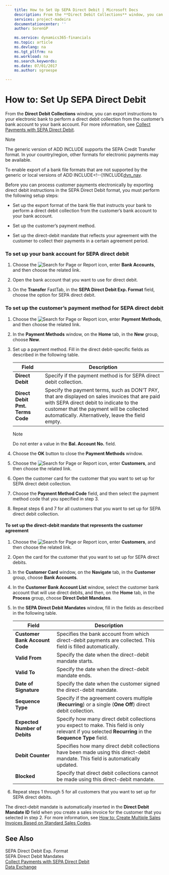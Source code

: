 ```yaml
---
    title: How to Set Up SEPA Direct Debit | Microsoft Docs
    description: From the **Direct Debit Collections** window, you can export instructions to your electronic bank to perform a direct debit collection from the customer’s bank account to your bank account. For more information, see [Collect Payments with SEPA Direct Debit](../collect-payments-with-sepa-direct-debit.md).
    services: project-madeira
    documentationcenter: ''
    author: SorenGP

    ms.service: dynamics365-financials
    ms.topic: article
    ms.devlang: na
    ms.tgt_pltfrm: na
    ms.workload: na
    ms.search.keywords:
    ms.date: 07/01/2017
    ms.author: sgroespe

---
```

# How to: Set Up SEPA Direct Debit
From the **Direct Debit Collections** window, you can export instructions to your electronic bank to perform a direct debit collection from the customer’s bank account to your bank account. For more information, see [Collect Payments with SEPA Direct Debit](../collect-payments-with-sepa-direct-debit.md).  
  
> [!NOTE]  
>  The generic version of ADD INCLUDE<!--[!INCLUDE[dyn_nav](includes/dyn_nav_md.md)]--> supports the SEPA Credit Transfer format. In your country/region, other formats for electronic payments may be available.  
>   
>  To enable export of a bank file formats that are not supported by the generic or local versions of ADD INCLUDE<!--[!INCLUDE[dyn_nav](includes/how-to-set-up-data-exchange-definitions.md).  
  
 Before you can process customer payments electronically by exporting direct debit instructions in the SEPA Direct Debit format, you must perform the following setup steps:  
  
-   Set up the export format of the bank file that instructs your bank to perform a direct debit collection from the customer’s bank account to your bank account.  
  
-   Set up the customer’s payment method.  
  
-   Set up the direct-debit mandate that reflects your agreement with the customer to collect their payments in a certain agreement period.  
  
### To set up your bank account for SEPA direct debit  
  
1.  Choose the ![Search for Page or Report](media/ui-search/search_small.png "Search for Page or Report icon") icon, enter **Bank Accounts**, and then choose the related link.  
  
2.  Open the bank account that you want to use for direct debit.  
  
3.  On the **Transfer** FastTab, in the **SEPA Direct Debit Exp. Format** field, choose the option for SEPA direct debit.  
  
### To set up the customer’s payment method for SEPA direct debit  
  
1.  Choose the ![Search for Page or Report](media/ui-search/search_small.png "Search for Page or Report icon") icon, enter **Payment Methods**, and then choose the related link.  
  
2.  In the **Payment Methods** window, on the **Home** tab, in the **New** group, choose **New**.  
  
3.  Set up a payment method. Fill in the direct debit-specific fields as described in the following table.  
  
    |Field|Description|  
    |---------------------------------|---------------------------------------|  
    |**Direct Debit**|Specify if the payment method is for SEPA direct debit collection.|  
    |**Direct Debit Pmt. Terms Code**|Specify the payment terms, such as DON’T PAY, that are displayed on sales invoices that are paid with SEPA direct debit to indicate to the customer that the payment will be collected automatically. Alternatively, leave the field empty.|  
  
    > [!NOTE]  
    >  Do not enter a value in the **Bal. Account No.** field.  
  
4.  Choose the **OK** button to close the **Payment Methods** window.  
  
5.  Choose the ![Search for Page or Report](media/ui-search/search_small.png "Search for Page or Report icon") icon, enter **Customers**, and then choose the related link.  
  
6.  Open the customer card for the customer that you want to set up for SEPA direct debit collection.  
  
7.  Choose the **Payment Method Code** field, and then select the payment method code that you specified in step 3.  
  
8.  Repeat steps 6 and 7 for all customers that you want to set up for SEPA direct debit collection.  
  
#### To set up the direct-debit mandate that represents the customer agreement  
  
1.  Choose the ![Search for Page or Report](media/ui-search/search_small.png "Search for Page or Report icon") icon, enter **Customers**, and then choose the related link.  
  
2.  Open the card for the customer that you want to set up for SEPA direct debits.  
  
3.  In the **Customer Card** window, on the **Navigate** tab, in the **Customer** group, choose **Bank Accounts**.  
  
4.  In the **Customer Bank Account List** window, select the customer bank account that will use direct debits, and then, on the **Home** tab, in the **Process** group, choose **Direct Debit Mandates**.  
  
5.  In the **SEPA Direct Debit Mandates** window, fill in the fields as described in the following table.  
  
    |Field|Description|  
    |---------------------------------|---------------------------------------|  
    |**Customer Bank Account Code**|Specifies the bank account from which direct-debit payments are collected. This field is filled automatically.|  
    |**Valid From**|Specify the date when the direct-debit mandate starts.|  
    |**Valid To**|Specify the date when the direct-debit mandate ends.|  
    |**Date of Signature**|Specify the date when the customer signed the direct-debit mandate.|  
    |**Sequence Type**|Specify if the agreement covers multiple (**Recurring**) or a single (**One Off**) direct debit collection.|  
    |**Expected Number of Debits**|Specify how many direct debit collections you expect to make. This field is only relevant if you selected **Recurring** in the **Sequence Type** field.|  
    |**Debit Counter**|Specifies how many direct debit collections have been made using this direct-debit mandate. This field is automatically updated.|  
    |**Blocked**|Specify that direct debit collections cannot be made using this direct-debit mandate.|  
  
6.  Repeat steps 1 through 5 for all customers that you want to set up for SEPA direct debits.  
  
 The direct-debit mandate is automatically inserted in the **Direct Debit Mandate ID** field when you create a sales invoice for the customer that you selected in step 2. For more information, see [How to: Create Multiple Sales Invoices Based on Standard Sales Codes](../how-to-create-multiple-sales-invoices-based-on-standard-sales-codes.md).  
  
## See Also  
 SEPA Direct Debit Exp. Format   
 SEPA Direct Debit Mandates   
 [Collect Payments with SEPA Direct Debit](../collect-payments-with-sepa-direct-debit.md)   
 [Data Exchange](../data-exchange.md)